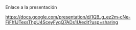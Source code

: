 Enlace a la presentación

https://docs.google.com/presentation/d/1QB_g_ez2m-cNe-FiFh1JTexsThpU4SceyFyqQ7ADs1U/edit?usp=sharing